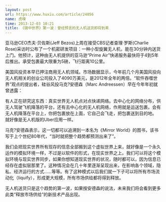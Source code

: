 ```yaml
---
layout: post
url: https://www.huxiu.com/article/24056
name: 虎嗅
time: 2013-12-03 10:21
title: 《镜中世界》第一波：曾经预言的无人机送货即将到来
---
```

亚马逊CEO杰夫·贝佐斯(Jeff Bezos)上周在接受CBS记者查理·罗斯(Charlie Rose)采访时公布了一个机密研发项目：一种小型旋翼无人机，能在30分钟内送货上门。他预计，这种由无人机提供的亚马逊“Prime Air”快递服务最快将于4到5年后推出。承受包裹最大限重为5磅，飞行距离10公里。

美国风投资本早已押注商用无人机领域。市场数据显示，今年前几个月美国风投向无人机相关的创业公司投入了4090万美元，是2012年全年的两倍。“软件吞噬世界”观点的提出者，硅谷风投马克?安德森（Marc Andreessen）早在今年年初就曾透露：

有人正在研究这东西：真实世界无人机点对点快递网络。去中心化的网络分布，供无人驾驶飞机降落的平台，还有去中心化的无人机网络，作用就是运送包裹。会有无人机降落在平台上，你把包裹放在上面，它自己会飞走，把包裹送到目的地。 就好像是无人机版的Uber应用一样。

马克?安德森表示，这一切都可以追溯到一本名为《Mirror World》的图书，该书写于上个世纪80年代，“当时就把整个趋势都预测出来了”。

我们会把现实世界所有现存的信息全部搬到这个虚拟世界上来，就好像是一个永久运作的模拟环境一样，不过是以软件的形式，在现实世界之上。我们可以将这个模拟环境与现实世界同步，如果你想知道现实世界的状况，随时都可以，因为信息已经存在虚拟层那里了。这种情况会在几十年里逐渐呈现出来，在影响各个领域，隐私、经济运行的方式……等等。有了这种模式以后我们就一下子可以将所有市场流动化（liquify），形成更大规模，所有市场供给都将得到释放。

无人机送货只是这个趋势的第一波，如果按安德森的说法，未来我们将会看到更多此类“释放市场供给”的新技术产品出现。

